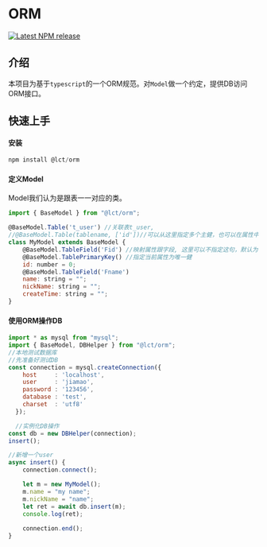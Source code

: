 # ORM
[![Latest NPM release](https://img.shields.io/npm/v/@lct/orm.svg)](https://www.npmjs.com/package/@lct/orm)

## 介绍
本项目为基于`typescript`的一个ORM规范。对`Model`做一个约定，提供DB访问ORM接口。

## 快速上手
#### 安装
```javascript
npm install @lct/orm
```

#### 定义Model
Model我们认为是跟表一一对应的类。
```javascript
import { BaseModel } from "@lct/orm";

@BaseModel.Table('t_user') //关联表t_user,
//@BaseModel.Table(tablename, ['id'])//可以从这里指定多个主健，也可以在属性中去指定
class MyModel extends BaseModel {  
    @BaseModel.TableField('Fid') //映射属性跟字段, 这里可以不指定这句，默认为关联上Fid
    @BaseModel.TablePrimaryKey() //指定当前属性为唯一健
    id: number = 0;
    @BaseModel.TableField('Fname')
    name: string = "";
    nickName: string = "";
    createTime: string = "";
}
```
#### 使用ORM操作DB
```javascript
import * as mysql from "mysql";
import { BaseModel, DBHelper } from "@lct/orm";
//本地测试数据库
//先准备好测试DB
const connection = mysql.createConnection({
    host     : 'localhost',
    user     : 'jiamao',
    password : '123456',
    database : 'test',
    charset  : 'utf8'
  });

  //实例化DB操作
const db = new DBHelper(connection);
insert();

//新增一个user
async insert() {
    connection.connect();

    let m = new MyModel();
    m.name = "my name";
    m.nickName = "name";
    let ret = await db.insert(m); 
    console.log(ret);
    
    connection.end();
}
```